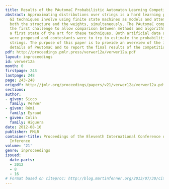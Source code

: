 ```yaml
---
title: Results of the PAutomaC Probabilistic Automaton Learning Competition
abstract: Approximating distributions over strings is a hard learning problem. Typical
  GI techniques involve using finite state machines as models and attempting to learn
  both the structure and the weights, simultaneously. The PAutomaC competition is
  the first challenge to allow comparison between methods and algorithms and builds
  a first state of the art for these techniques. Both artificial data and real data
  were proposed and contestants were to try to estimate the probabilities of test
  strings. The purpose of this paper is to provide an overview of the implementation
  details of PAutomaC and to report the final results of the competition.
pdf: http://proceedings.pmlr.press/verwer12a/verwer12a.pdf
layout: inproceedings
id: verwer12a
month: 0
firstpage: 243
lastpage: 248
page: 243-248
origpdf: http://jmlr.org/proceedings/papers/v21/verwer12a/verwer12a.pdf
sections: 
author:
- given: Sicco
  family: Verwer
- given: Rémi
  family: Eyraud
- given: Colin
  family: Higuera
date: 2012-08-16
publisher: PMLR
container-title: Proceedings of the Eleventh International Conference on Grammatical
  Inference
volume: '21'
genre: inproceedings
issued:
  date-parts:
  - 2012
  - 8
  - 16
# Format based on citeproc: http://blog.martinfenner.org/2013/07/30/citeproc-yaml-for-bibliographies/
---
```

